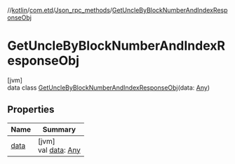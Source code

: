 //[kotlin](../../../../index.md)/[com.etd](../../index.md)/[Json_rpc_methods](../index.md)/[GetUncleByBlockNumberAndIndexResponseObj](index.md)

# GetUncleByBlockNumberAndIndexResponseObj

[jvm]\
data class [GetUncleByBlockNumberAndIndexResponseObj](index.md)(data: [Any](https://kotlinlang.org/api/latest/jvm/stdlib/kotlin/-any/index.html))

## Properties

| Name | Summary |
|---|---|
| [data](data.md) | [jvm]<br>val [data](data.md): [Any](https://kotlinlang.org/api/latest/jvm/stdlib/kotlin/-any/index.html) |
